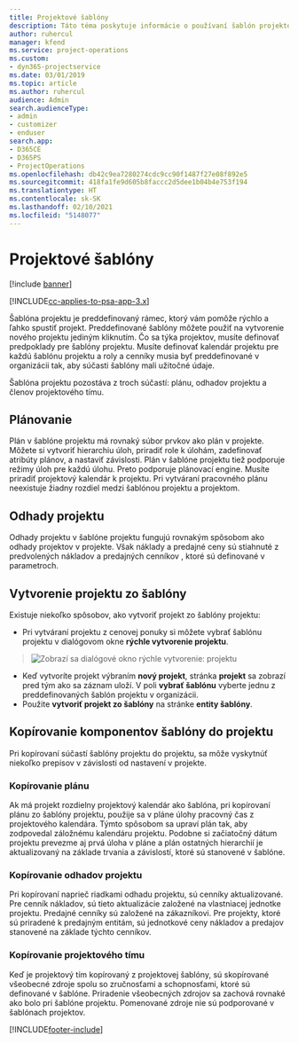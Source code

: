 ```yaml
---
title: Projektové šablóny
description: Táto téma poskytuje informácie o používaní šablón projektov na rýchle nastavenie projektu.
author: ruhercul
manager: kfend
ms.service: project-operations
ms.custom:
- dyn365-projectservice
ms.date: 03/01/2019
ms.topic: article
ms.author: ruhercul
audience: Admin
search.audienceType:
- admin
- customizer
- enduser
search.app:
- D365CE
- D365PS
- ProjectOperations
ms.openlocfilehash: db42c9ea7280274cdc9cc90f1487f27e08f892e5
ms.sourcegitcommit: 418fa1fe9d605b8faccc2d5dee1b04b4e753f194
ms.translationtype: HT
ms.contentlocale: sk-SK
ms.lasthandoff: 02/10/2021
ms.locfileid: "5148077"
---
```

# <a name="project-templates"></a>Projektové šablóny 

[!include [banner](../includes/psa-now-project-operations.md)]

[!INCLUDE[cc-applies-to-psa-app-3.x](../includes/cc-applies-to-psa-app-3x.md)]

Šablóna projektu je preddefinovaný rámec, ktorý vám pomôže rýchlo a ľahko spustiť projekt. Preddefinované šablóny môžete použiť na vytvorenie nového projektu jediným kliknutím. Čo sa týka projektov, musíte definovať predpoklady pre šablóny projektu. Musíte definovať kalendár projektu pre každú šablónu projektu a roly a cenníky musia byť preddefinované v organizácii tak, aby súčasti šablóny mali užitočné údaje.

Šablóna projektu pozostáva z troch súčastí: plánu, odhadov projektu a členov projektového tímu.

## <a name="schedule"></a>Plánovanie

Plán v šablóne projektu má rovnaký súbor prvkov ako plán v projekte. Môžete si vytvoriť hierarchiu úloh, priradiť role k úlohám, zadefinovať atribúty plánov, a nastaviť závislosti. Plán v šablóne projektu tiež podporuje režimy úloh pre každú úlohu. Preto podporuje plánovací engine. Musíte priradiť projektový kalendár k projektu. Pri vytváraní pracovného plánu neexistuje žiadny rozdiel medzi šablónou projektu a projektom.

## <a name="project-estimates"></a>Odhady projektu

Odhady projektu v šablóne projektu fungujú rovnakým spôsobom ako odhady projektov v projekte. Však náklady a predajné ceny sú stiahnuté z predvolených nákladov a predajných cenníkov , ktoré sú definované v parametroch.

## <a name="creating-a-project-from-a-template"></a>Vytvorenie projektu zo šablóny
 
Existuje niekoľko spôsobov, ako vytvoriť projekt zo šablóny projektu:

- Pri vytváraní projektu z cenovej ponuky si môžete vybrať šablónu projektu v dialógovom okne **rýchle vytvorenie projektu**.

> ![Zobrazí sa dialógové okno rýchle vytvorenie: projektu](media/project-11.png)

- Keď vytvoríte projekt výbraním **nový projekt**, stránka **projekt** sa zobrazí pred tým ako sa záznam uloží. V poli **vybrať šablónu** vyberte jednu z preddefinovaných šablón projektu v organizácii.
- Použite **vytvoriť projekt zo šablóny** na stránke **entity šablóny**.

## <a name="copying-components-of-template-to-project"></a>Kopírovanie komponentov šablóny do projektu

Pri kopírovaní súčastí šablóny projektu do projektu, sa môže vyskytnúť niekoľko prepisov v závislosti od nastavení v projekte.

### <a name="copying-the-schedule"></a>Kopírovanie plánu

Ak má projekt rozdielny projektový kalendár ako šablóna, pri kopírovaní plánu zo šablóny projektu, použije sa v pláne úlohy pracovný čas z projektového kalendára. Týmto spôsobom sa upraví plán tak, aby zodpovedal záložnému kalendáru projektu. Podobne si začiatočný dátum projektu prevezme aj prvá úloha v pláne a plán ostatných hierarchií je aktualizovaný na základe trvania a závislostí, ktoré sú stanovené v šablóne. 

### <a name="copying-project-estimates"></a>Kopírovanie odhadov projektu 

Pri kopírovaní naprieč riadkami odhadu projektu, sú cenníky aktualizované. Pre cenník nákladov, sú tieto aktualizácie založené na vlastniacej jednotke projektu. Predajné cenníky sú založené na zákazníkovi. Pre projekty, ktoré sú priradené k predajným entitám, sú jednotkové ceny nákladov a predajov stanovené na základe týchto cenníkov.

### <a name="copying-a-project-team"></a>Kopírovanie projektového tímu

Keď je projektový tím kopírovaný z projektovej šablóny, sú skopírované všeobecné zdroje spolu so zručnosťami a schopnosťami, ktoré sú definované v šablóne. Priradenie všeobecných zdrojov sa zachová rovnaké ako bolo pri šablóne projektu. Pomenované zdroje nie sú podporované v šablónach projektov.


[!INCLUDE[footer-include](../includes/footer-banner.md)]